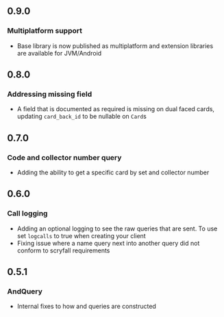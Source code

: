 ## 0.9.0

### Multiplatform support

- Base library is now published as multiplatform and extension libraries are available for JVM/Android

## 0.8.0

### Addressing missing field

- A field that is documented as required is missing on dual faced cards, updating `card_back_id` to be nullable on `Card`s

## 0.7.0

### Code and collector number query

- Adding the ability to get a specific card by set and collector number

## 0.6.0

### Call logging

- Adding an optional logging to see the raw queries that are sent. To use set `logcalls` to true when creating your client
- Fixing issue where a name query next into another query did not conform to scryfall requirements

## 0.5.1

### AndQuery

- Internal fixes to how and queries are constructed